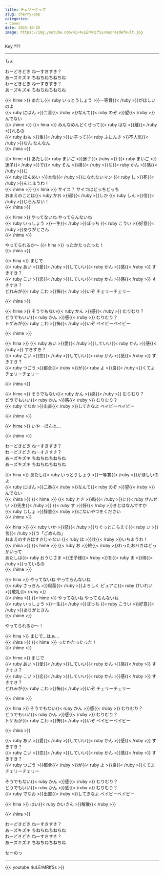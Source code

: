 ```yaml
---
title: チェリーポップ
slug: cherry-pop
categories:
- Cover
date: 2025-10-25
image: https://img.youtube.com/vi/4uLErMRIfSs/maxresdefault.jpg
---
```


Key ???

---

ちぇ  

わーどきどき ねーすきすき？  
あーズキズキ ちねちねちねちね  
わーどきどき ねーすきすき？  
あーズキズキ ちねちねちねちね  

{{< hime >}}
あたし{{< ruby いっとうしょう >}}一等賞{{< /ruby >}}がほしいのよ  
{{< ruby にばん >}}二番{{< /ruby >}}なんて{{< ruby のぞ >}}望{{< /ruby >}}んでない  
{{< /hime >}}
{{< hina >}}
みんなめんどくせって{{< ruby はな >}}離{{< /ruby >}}れるの  
{{< ruby おも >}}重{{< /ruby >}}い子って{{< ruby ふにんき >}}不人気{{< /ruby >}}なん なんなん  
{{< /hina >}}

{{< hime >}}
あたし{{< ruby まいご >}}迷子{{< /ruby >}} {{< ruby まいご >}}迷子{{< /ruby >}}で{{< ruby そん >}}損{{< /ruby >}}な{{< ruby かん >}}感{{< /ruby >}}じ  
{{< ruby ほんめい >}}本命{{< /ruby >}}になれないマン {{< ruby し >}}死{{< /ruby >}}んじまうわ！  
{{< /hime >}}
{{< hina >}}
サイコ？ サイコはどっちどっち  
おまえのことは{{< ruby かお >}}顔{{< /ruby >}}しか {{< ruby しん >}}信{{< /ruby >}}じらんない！  
{{< /hina >}}

{{< hime >}}
やってないね やってらんないね  
{{< ruby いっしょう >}}一生{{< /ruby >}}ぼっち {{< ruby こうい >}}好意{{< /ruby >}}ありがとさん  
{{< /hime >}}

やってられるか～
{{< hina >}}
ったかたったった！  
{{< /hina >}}

{{< hina >}}
まじで  
{{< ruby あい >}}愛{{< /ruby >}}していい{{< ruby かん >}}感{{< /ruby >}} すきすき？  
{{< ruby こい >}}恋{{< /ruby >}}していい{{< ruby かん >}}感{{< /ruby >}} すきすき？  
どれみが{{< ruby こわ >}}怖{{< /ruby >}}いぞ チェリーチェリー  

{{< /hina >}}

{{< hime >}}
そうでもない{{< ruby かん >}}感{{< /ruby >}} むりむり？  
どうでもいい{{< ruby かん >}}感{{< /ruby >}} むりむり？  
トゲみが{{< ruby こわ >}}怖{{< /ruby >}}いぞ ベイビーベイビー  

{{< /hime >}}

{{< hina >}}
{{< ruby あい >}}愛{{< /ruby >}}していい{{< ruby かん >}}感{{< /ruby >}} すきすき？  
{{< ruby こい >}}恋{{< /ruby >}}していい{{< ruby かん >}}感{{< /ruby >}} すきすき？  
{{< ruby つごう >}}都合{{< /ruby >}}が{{< ruby よ >}}良{{< /ruby >}}くてよ チェリーチェリー  

{{< /hina >}}

{{< hime >}}
そうでもない{{< ruby かん >}}感{{< /ruby >}} むりむり？  
どうでもいい{{< ruby かん >}}感{{< /ruby >}} むりむり？  
{{< ruby でなお >}}出直{{< /ruby >}}してきなよ ベイビーベイビー  

{{< /hime >}}

{{< hime >}}
いやーほんと…  

{{< /hime >}}

わーどきどき ねーすきすき？  
わーどきどき ねーすきすき？  
あーズキズキ ちねちねちねちね  
あーズキズキ ちねちねちねちね  

{{< hina >}}
あたし{{< ruby いっとうしょう >}}一等賞{{< /ruby >}}がほしいのよ  
{{< ruby にばん >}}二番{{< /ruby >}}なんて{{< ruby のぞ >}}望{{< /ruby >}}んでない  
{{< /hina >}}
{{< hime >}}
{{< ruby とき >}}時{{< /ruby >}}に{{< ruby せんせい >}}先生{{< /ruby >}} {{< ruby す >}}好{{< /ruby >}}きとはなんですか  
{{< ruby じしょ >}}辞書{{< /ruby >}}にないやつをください  
{{< /hime >}}

{{< hina >}}
{{< ruby いか >}}怒{{< /ruby >}}りぐっとこらえて{{< ruby い >}}言{{< /ruby >}}う「ごめんね」  
おまえのすきはすきじゃない {{< ruby は >}}吐{{< /ruby >}}いちまうわ！  
{{< /hina >}}
{{< hime >}}
{{< ruby お >}}終{{< /ruby >}}わったおバカはどっかいって  
あたしは{{< ruby おうじさま >}}王子様{{< /ruby >}}を{{< ruby ま >}}待{{< /ruby >}}っているの  
{{< /hime >}}

{{< hina >}}
やってないね やってらんないね  
{{< ruby さっきん >}}殺菌{{< /ruby >}}よろしく ピュアに{{< ruby けいれい >}}敬礼{{< /ruby >}}  
{{< /hina >}}
{{< hime >}}
やってないね やってらんないね  
{{< ruby いっしょう >}}一生{{< /ruby >}}ぼっち {{< ruby こうい >}}好意{{< /ruby >}}ありがとさん  
{{< /hime >}}

やってられるか～！  

{{< hina >}}
まじで…はぁ…  
{{< /hina >}}
{{< hime >}}
ったかたったった！  
{{< /hime >}}

{{< hime >}}
まじで  
{{< ruby あい >}}愛{{< /ruby >}}していい{{< ruby かん >}}感{{< /ruby >}} すきすき？  
{{< ruby こい >}}恋{{< /ruby >}}していい{{< ruby かん >}}感{{< /ruby >}} すきすき？  
どれみが{{< ruby こわ >}}怖{{< /ruby >}}いぞ チェリーチェリー  

{{< /hime >}}

{{< hina >}}
そうでもない{{< ruby かん >}}感{{< /ruby >}} むりむり？  
どうでもいい{{< ruby かん >}}感{{< /ruby >}} むりむり？  
トゲみが{{< ruby こわ >}}怖{{< /ruby >}}いぞ ベイビーベイビー  

{{< /hina >}}

{{< ruby あい >}}愛{{< /ruby >}}していい{{< ruby かん >}}感{{< /ruby >}} すきすき？  
{{< ruby こい >}}恋{{< /ruby >}}していい{{< ruby かん >}}感{{< /ruby >}} すきすき？  
{{< ruby つごう >}}都合{{< /ruby >}}が{{< ruby よ >}}良{{< /ruby >}}くてよ チェリーチェリー  

そうでもない{{< ruby かん >}}感{{< /ruby >}} むりむり？  
どうでもいい{{< ruby かん >}}感{{< /ruby >}} むりむり？  
{{< ruby でなお >}}出直{{< /ruby >}}してきなよ ベイビーベイビー  

{{< hina >}}
はい{{< ruby かいさん >}}解散{{< /ruby >}}  

{{< /hina >}}

わーどきどき ねーすきすき？  
あーズキズキ ちねちねちねちね  
わーどきどき ねーすきすき？  
あーズキズキ ちねちねちねちね  

せーのっ  


---

{{< youtube 4uLErMRIfSs >}}
